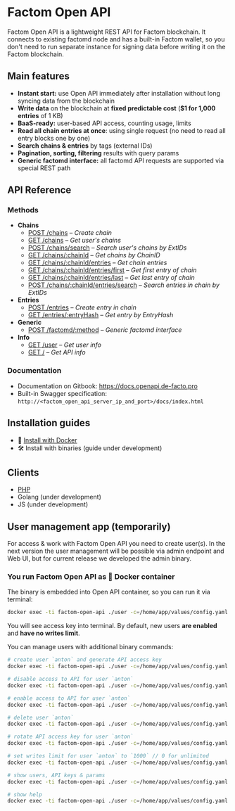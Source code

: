 # Factom Open API
Factom Open API is a lightweight REST API for Factom blockchain. It connects to existing factomd node and has a built-in Factom wallet, so you don't need to run separate instance for signing data before writing it on the Factom blockchain.

## Main features
* **Instant start:** use Open API immediately after installation without long syncing data from the blockchain
* **Write data** on the blockchain at **fixed predictable cost** (**$1 for 1,000 entries** of 1 KB)
* **BaaS-ready:** user-based API access, counting usage, limits
* **Read all chain entries at once**: using single request (no need to read all entry blocks one by one)
* **Search chains & entries** by tags (external IDs)
* **Pagination, sorting, filtering** results with query params
* **Generic factomd interface:** all factomd API requests are supported via special REST path

## API Reference

### Methods
* **Chains**
  * <a href="https://docs.openapi.de-facto.pro/chains/create-chain" target="_blank">POST /chains</a> – *Create chain*
  * <a href="https://docs.openapi.de-facto.pro/chains/get-chains" target="_blank">GET /chains</a> – *Get user's chains*
  * <a href="https://docs.openapi.de-facto.pro/chains/search-chains" target="_blank">POST /chains/search</a> – *Search user's chains by ExtIDs*
  * <a href="https://docs.openapi.de-facto.pro/chains/get-chain" target="_blank">GET /chains/:chainId</a> – *Get chains by ChainID*
  * <a href="https://docs.openapi.de-facto.pro/chains/get-chain-entries" target="_blank">GET /chains/:chainId/entries</a> – *Get chain entries*
  * <a href="https://docs.openapi.de-facto.pro/chains/get-chain-first-entry" target="_blank">GET /chains/:chainId/entries/first</a> – *Get first entry of chain*
  * <a href="https://docs.openapi.de-facto.pro/chains/get-chain-last-entry" target="_blank">GET /chains/:chainId/entries/last</a> – *Get last entry of chain*
  * <a href="https://docs.openapi.de-facto.pro/chains/search-chain-entries" target="_blank">POST /chains/:chainId/entries/search</a> – *Search entries in chain by ExtIDs*
* **Entries**
  * <a href="https://docs.openapi.de-facto.pro/entries/create-entry" target="_blank">POST /entries</a> – *Create entry in chain*
  * <a href="https://docs.openapi.de-facto.pro/entries/get-entry" target="_blank">GET /entries/:entryHash</a> – *Get entry by EntryHash*
* **Generic**
  * <a href="https://docs.openapi.de-facto.pro/factomd/factomd-method" target="_blank">POST /factomd/:method</a> – *Generic factomd interface*
* **Info**
  * <a href="https://docs.openapi.de-facto.pro/user/get-user" target="_blank">GET /user</a> – *Get user info*
  * <a href="https://docs.openapi.de-facto.pro/api/api-info" target="_blank">GET /</a> – *Get API info*

### Documentation
* Documentation on Gitbook: https://docs.openapi.de-facto.pro
* Built-in Swagger specification: `http://<factom_open_api_server_ip_and_port>/docs/index.html`

## Installation guides
* 🐳 <a href="https://github.com/DeFacto-Team/Factom-Open-API/blob/master/guides/INSTALL_DOCKER.md">Install with Docker</a>
* 🛠 Install with binaries (guide under development)

## Clients
* <a href="https://github.com/DeFacto-Team/Factom-Open-API-PHP" target="_blank">PHP</a>
* Golang (under development)
* JS (under development)

## User management app (temporarily)

For access & work with Factom Open API you need to create user(s).
In the next version the user management will be possible via admin endpoint and Web UI, but for current release we developed the admin binary.

### You run Factom Open API as 🐳 Docker container
The binary is embedded into Open API container, so you can run it via terminal:
```bash
docker exec -ti factom-open-api ./user -c=/home/app/values/config.yaml create anton
```
You will see access key into terminal.
By default, new users **are enabled** and **have no writes limit**.

You can manage users with additional binary commands:
```bash
# create user `anton` and generate API access key
docker exec -ti factom-open-api ./user -c=/home/app/values/config.yaml create anton

# disable access to API for user `anton`
docker exec -ti factom-open-api ./user -c=/home/app/values/config.yaml disable anton

# enable access to API for user `anton`
docker exec -ti factom-open-api ./user -c=/home/app/values/config.yaml enable anton

# delete user `anton`
docker exec -ti factom-open-api ./user -c=/home/app/values/config.yaml delete anton

# rotate API access key for user `anton`
docker exec -ti factom-open-api ./user -c=/home/app/values/config.yaml rotate-key anton

# set writes limit for user `anton` to `1000` // 0 for unlimited
docker exec -ti factom-open-api ./user -c=/home/app/values/config.yaml set-limit anton 1000

# show users, API keys & params
docker exec -ti factom-open-api ./user -c=/home/app/values/config.yaml ls

# show help
docker exec -ti factom-open-api ./user -c=/home/app/values/config.yaml help
```
